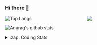 ### Hi there 👋

<!--
**tao8687/tao8687** is a ✨ _special_ ✨ repository because its `README.md` (this file) appears on your GitHub profile.

Here are some ideas to get you started:

- 🔭 I’m currently working on ...
- 🌱 I’m currently learning ...
- 👯 I’m looking to collaborate on ...
- 🤔 I’m looking for help with ...
- 💬 Ask me about ...
- 📫 How to reach me: ...
- 😄 Pronouns: ...
- ⚡ Fun fact: ...
-->

<img align='right' src="https://media.giphy.com/media/M9gbBd9nbDrOTu1Mqx/giphy.gif" width="240">

  
![Top Langs](https://github-readme-stats.vercel.app/api/top-langs/?username=tao8687&layout=compact&title_color=23238E&text_color=A67D3D)

![Anurag's github stats](https://github-readme-stats.vercel.app/api?username=tao8687&show_icons=true&&text_color=A67D3D&title_color=23238E&show_icons=false&count_private=true&hide=stars)

<details>
  <summary>:zap: Coding Stats</summary>
  <br>
    
<!--START_SECTION:waka-->
![Code Time](http://img.shields.io/badge/Code%20Time-1%2C704%20hrs%2051%20mins-blue)

![Profile Views](http://img.shields.io/badge/Profile%20Views-1-blue)

**🐱 My GitHub Data** 

> 📦 1.5 MB Used in GitHub's Storage 
 > 
> 🏆 262 Contributions in the Year 2024
 > 
> 🚫 Not Opted to Hire
 > 
> 📜 58 Public Repositories 
 > 
> 🔑 26 Private Repositories 
 > 
**I'm an Early 🐤** 

```text
🌞 Morning                1486 commits        ██████████████████████░░░   87.57 % 
🌆 Daytime                88 commits          █░░░░░░░░░░░░░░░░░░░░░░░░   05.19 % 
🌃 Evening                119 commits         ██░░░░░░░░░░░░░░░░░░░░░░░   07.01 % 
🌙 Night                  4 commits           ░░░░░░░░░░░░░░░░░░░░░░░░░   00.24 % 
```
📅 **I'm Most Productive on Wednesday** 

```text
Monday                   244 commits         ████░░░░░░░░░░░░░░░░░░░░░   14.38 % 
Tuesday                  231 commits         ███░░░░░░░░░░░░░░░░░░░░░░   13.61 % 
Wednesday                299 commits         ████░░░░░░░░░░░░░░░░░░░░░   17.62 % 
Thursday                 224 commits         ███░░░░░░░░░░░░░░░░░░░░░░   13.20 % 
Friday                   240 commits         ████░░░░░░░░░░░░░░░░░░░░░   14.14 % 
Saturday                 234 commits         ███░░░░░░░░░░░░░░░░░░░░░░   13.79 % 
Sunday                   225 commits         ███░░░░░░░░░░░░░░░░░░░░░░   13.26 % 
```


📊 **This Week I Spent My Time On** 

```text
🕑︎ Time Zone: Asia/Shanghai

💬 Programming Languages: 
C++                      2 hrs 30 mins       ███████████░░░░░░░░░░░░░░   43.77 % 
Other                    1 hr 23 mins        ██████░░░░░░░░░░░░░░░░░░░   24.26 % 
Python                   1 hr 10 mins        █████░░░░░░░░░░░░░░░░░░░░   20.49 % 
CMake                    17 mins             █░░░░░░░░░░░░░░░░░░░░░░░░   05.13 % 
reStructuredText         16 mins             █░░░░░░░░░░░░░░░░░░░░░░░░   04.77 % 

🔥 Editors: 
VS Code                  5 hrs 44 mins       █████████████████████████   100.00 % 

🐱‍💻 Projects: 
tami_ws                  2 hrs 47 mins       ████████████░░░░░░░░░░░░░   48.58 % 
cartographer_ros         1 hr 10 mins        █████░░░░░░░░░░░░░░░░░░░░   20.38 % 
navigation               54 mins             ████░░░░░░░░░░░░░░░░░░░░░   15.87 % 
rosbridge_suite          24 mins             ██░░░░░░░░░░░░░░░░░░░░░░░   07.16 % 
cartographer             15 mins             █░░░░░░░░░░░░░░░░░░░░░░░░   04.50 % 

💻 Operating System: 
Linux                    5 hrs 44 mins       █████████████████████████   100.00 % 
```

**I Mostly Code in C++** 

```text
C++                      11 repos            ████████░░░░░░░░░░░░░░░░░   31.43 % 
Python                   10 repos            ███████░░░░░░░░░░░░░░░░░░   28.57 % 
JavaScript               2 repos             █░░░░░░░░░░░░░░░░░░░░░░░░   05.71 % 
Batchfile                1 repo              █░░░░░░░░░░░░░░░░░░░░░░░░   02.86 % 
HTML                     1 repo              █░░░░░░░░░░░░░░░░░░░░░░░░   02.86 % 
```



**Timeline**

![Lines of Code chart](https://raw.githubusercontent.com/tao8687/tao8687/master/assets/bar_graph.png)


 Last Updated on 04/09/2024 01:27:07 UTC
<!--END_SECTION:waka-->
</details>
